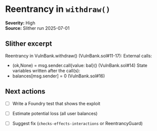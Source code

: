 # Reentrancy in `withdraw()`

**Severity:** High  
**Source:** Slither run 2025-07-01  

## Slither excerpt
Reentrancy in VulnBank.withdraw() (VulnBank.sol#11-17):
External calls:
- (ok,None) = msg.sender.call{value: bal}() (VulnBank.sol#14)
State variables written after the call(s):
- balances[msg.sender] = 0 (VulnBank.sol#16)
## Next actions
- [ ] Write a Foundry test that shows the exploit  
- [ ] Estimate potential loss (all user balances)  
- [ ] Suggest fix (`checks-effects-interactions` or ReentrancyGuard)
  
